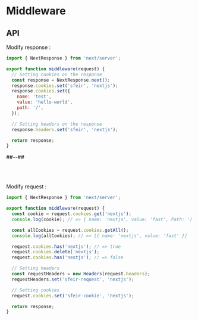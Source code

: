 <!-- .slide: class="two-column with-code " -->

# Middleware

## API

Modify response :

```js
import { NextResponse } from 'next/server';

export function middleware(request) {
  // Setting cookies on the response
  const response = NextResponse.next();
  response.cookies.set('sfeir', 'nextjs');
  response.cookies.set({
    name: 'test',
    value: 'hello-world',
    path: '/',
  });

  // Setting headers on the response
  response.headers.set('sfeir', 'nextjs');

  return response;
}
```

##--##

<br/> <br/>

<div>

Modify request :

```js
import { NextResponse } from 'next/server';

export function middleware(request) {
  const cookie = request.cookies.get('nextjs');
  console.log(cookie); // => { name: 'nextjs', value: 'fast', Path: '/' }

  const allCookies = request.cookies.getAll();
  console.log(allCookies); // => [{ name: 'nextjs', value: 'fast' }]

  request.cookies.has('nextjs'); // => true
  request.cookies.delete('nextjs');
  request.cookies.has('nextjs'); // => false

  // Setting headers
  const requestHeaders = new Headers(request.headers);
  requestHeaders.set('sfeir-request', 'nextjs');

  // Setting cookies
  request.cookies.set('sfeir-cookie', 'nextjs');

  return response;
}
```

</div>
<!-- .element: class="fragment" data-fragment-index="1"-->
